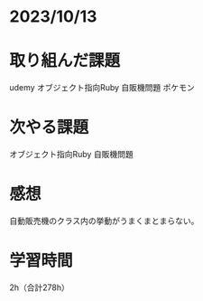 # 2023/10/13
# 取り組んだ課題
udemy
オブジェクト指向Ruby 自販機問題
ポケモン
  
# 次やる課題
オブジェクト指向Ruby 自販機問題

# 感想
自動販売機のクラス内の挙動がうまくまとまらない。


# 学習時間
2h（合計278h）
